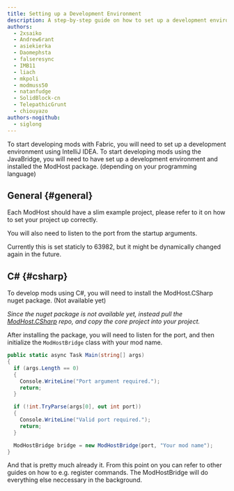 ```yaml
---
title: Setting up a Development Environment
description: A step-by-step guide on how to set up a development environment to create mods using Fabric.
authors:
  - 2xsaiko
  - Andrew6rant
  - asiekierka
  - Daomephsta
  - falseresync
  - IMB11
  - liach
  - mkpoli
  - modmuss50
  - natanfudge
  - SolidBlock-cn
  - TelepathicGrunt
  - chiouyazo
authors-nogithub:
  - siglong
---
```


To start developing mods with Fabric, you will need to set up a development environment using IntelliJ IDEA.
To start developing mods using the JavaBridge, you will need to have set up a development environment and installed the ModHost package. (depending on your programming language)

## General {#general}

Each ModHost should have a slim example project, please refer to it on how to set your project up correctly.

You will also need to listen to the port from the startup arguments.

Currently this is set staticly to 63982, but it might be dynamically changed again in the future.

## C# {#csharp}

To develop mods using C#, you will need to install the ModHost.CSharp nuget package. (Not available yet)

_Since the nuget package is not available yet, instead pull the [ModHost.CSharp](https://github.com/chiouyazo/ModHost.CSharp) repo, and copy the core project into your project._

After installing the package, you will need to listen for the port, and then initialize the `ModHostBridge` class with your mod name.

```C#
public static async Task Main(string[] args)
{
  if (args.Length == 0)
  {
    Console.WriteLine("Port argument required.");
    return;
  }

  if (!int.TryParse(args[0], out int port))
  {
    Console.WriteLine("Valid port required.");
    return;
  }

  ModHostBridge bridge = new ModHostBridge(port, "Your mod name");
}
```

And that is pretty much already it.
From this point on you can refer to other guides on how to e.g. register commands.
The ModHostBridge will do everything else neccessary in the background.